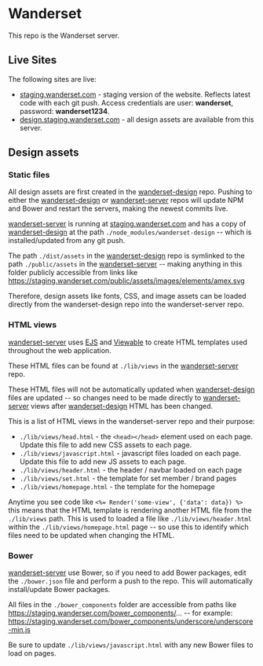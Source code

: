 Wanderset
======

This repo is the Wanderset server.

## Live Sites

The following sites are live:

* [staging.wanderset.com](https://staging.wanderset.com) - staging version of the website. Reflects latest code with each git push. Access credentials are user: **wanderset**, password: **wanderset1234**.
* [design.staging.wanderset.com](https://design.staging.wanderset.com) - all design assets are available from this server.

## Design assets

### Static files

All design assets are first created in the [wanderset-design](https://github.com/tinkerpartners/wanderset-design) repo. Pushing to either the [wanderset-design](https://github.com/tinkerpartners/wanderset-design) or [wanderset-server](https://github.com/tinkerpartners/wanderset-server) repos will update NPM and Bower and restart the servers, making the newest commits live.

[wanderset-server](https://github.com/tinkerpartners/wanderset-server) is running at [staging.wanderset.com](https://staging.wanderset.com) and has a copy of [wanderset-design](https://github.com/tinkerpartners/wanderset-design) at the path `./node_modules/wanderset-design` -- which is installed/updated from any git push.

The path `./dist/assets` in the [wanderset-design](https://github.com/tinkerpartners/wanderset-design) repo is symlinked to the path `./public/assets` in the [wanderset-server](https://github.com/tinkerpartners/wanderset-server) -- making anything in this folder publicly accessible from links like https://staging.wanderset.com/public/assets/images/elements/amex.svg

Therefore, design assets like fonts, CSS, and image assets can be loaded directly from the wanderset-design repo into the wanderset-server repo.

### HTML views

[wanderset-server](https://github.com/tinkerpartners/wanderset-server) uses [EJS](http://www.embeddedjs.com/) and [Viewable](https://github.com/sackio/viewable) to create HTML templates used throughout the web application.

These HTML files can be found at `./lib/views` in the [wanderset-server](https://github.com/tinkerpartners/wanderset-server) repo.

These HTML files will not be automatically updated when [wanderset-design](https://github.com/tinkerpartners/wanderset-design) files are updated -- so changes need to be made directly to [wanderset-server](https://github.com/tinkerpartners/wanderset-server) views after [wanderset-design](https://github.com/tinkerpartners/wanderset-design) HTML has been changed.

This is a list of HTML views in the wanderset-server repo and their purpose:

* `./lib/views/head.html` - the `<head></head>` element used on each page. Update this file to add new CSS assets to each page.
* `./lib/views/javascript.html` - javascript files loaded on each page. Update this file to add new JS assets to each page.
* `./lib/views/header.html` - the header / navbar loaded on each page
* `./lib/views/set.html` - the template for set member / brand pages
* `./lib/views/homepage.html` - the template for the homepage

Anytime you see code like `<%= Render('some-view', {'data': data}) %>` this means that the HTML template is rendering another HTML file from the `./lib/views` path. This is used to loaded a file like `./lib/views/header.html` within the `./lib/views/homepage.html` page -- so use this to identify which files need to be updated when changing the HTML.

### Bower

[wanderset-server](https://github.com/tinkerpartners/wanderset-server) use Bower, so if you need to add Bower packages, edit the `./bower.json` file and perform a push to the repo. This will automatically install/update Bower packages.

All files in the `./bower_components` folder are accessible from paths like https://staging.wanderser.com/bower_components/... -- for example: https://staging.wanderset.com/bower_components/underscore/underscore-min.js

Be sure to update `./lib/views/javascript.html` with any new Bower files to load on pages.
